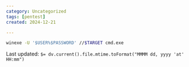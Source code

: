 ```yaml
---
category: Uncategorized
tags: [pentest]
created: 2024-12-21

---
```

```bash - kali
winexe -U '$USER%$PASSWORD' //$TARGET cmd.exe
```


Last updated: `$= dv.current().file.mtime.toFormat("MMMM dd, yyyy 'at' HH:mm")`
